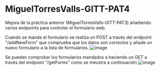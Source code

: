 # MiguelTorresValls-GITT-PAT4

Mejora de la práctica anterior (MiguelTorresValls-GITT-PAT3) añadiendo varios endpoints para controlar el formulario web. 

Cuando se manda el formulario se realiza un POST a través del endpoint "/addNewForm" que comprueba que los datos son correctos y añade un nuevo formulario a la lista de formularios. 
![image](https://user-images.githubusercontent.com/97603106/230116863-18a476e7-255a-49fe-b3bf-a1d79551f6e1.png)


Se pueden comprobar los formularios mandados a haciendo un GET a través del endpoint "/getForms" como se meustra a continuación
![image](https://user-images.githubusercontent.com/97603106/230116547-e3a2438d-aae0-4225-bd1e-030d9e1ef3bb.png)



